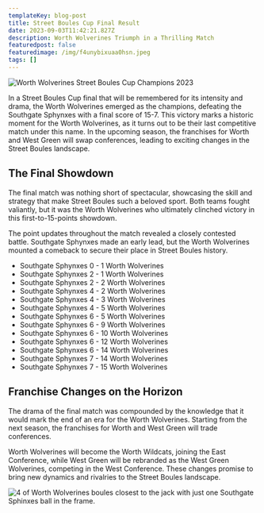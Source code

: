 ```yaml
---
templateKey: blog-post
title: Street Boules Cup Final Result
date: 2023-09-03T11:42:21.827Z
description: Worth Wolverines Triumph in a Thrilling Match
featuredpost: false
featuredimage: /img/f4unybixuaa0hsn.jpeg
tags: []
---
```

![Worth Wolverines Street Boules Cup Champions 2023](/img/f4xqqeywqai5khg.jpeg "Worth Wolverines are the Street Boules Cup 2023 Champions")

In a Street Boules Cup final that will be remembered for its intensity and drama, the Worth Wolverines emerged as the champions, defeating the Southgate Sphynxes with a final score of 15-7. This victory marks a historic moment for the Worth Wolverines, as it turns out to be their last competitive match under this name. In the upcoming season, the franchises for Worth and West Green will swap conferences, leading to exciting changes in the Street Boules landscape.

## **The Final Showdown**

The final match was nothing short of spectacular, showcasing the skill and strategy that make Street Boules such a beloved sport. Both teams fought valiantly, but it was the Worth Wolverines who ultimately clinched victory in this first-to-15-points showdown.

The point updates throughout the match revealed a closely contested battle. Southgate Sphynxes made an early lead, but the Worth Wolverines mounted a comeback to secure their place in Street Boules history.

* Southgate Sphynxes 0 - 1 Worth Wolverines
* Southgate Sphynxes 2 - 1 Worth Wolverines
* Southgate Sphynxes 2 - 2 Worth Wolverines
* Southgate Sphynxes 4 - 2 Worth Wolverines
* Southgate Sphynxes 4 - 3 Worth Wolverines
* Southgate Sphynxes 4 - 5 Worth Wolverines
* Southgate Sphynxes 6 - 5 Worth Wolverines
* Southgate Sphynxes 6 - 9 Worth Wolverines
* Southgate Sphynxes 6 - 10 Worth Wolverines
* Southgate Sphynxes 6 - 12 Worth Wolverines
* Southgate Sphynxes 6 - 14 Worth Wolverines
* Southgate Sphynxes 7 - 14 Worth Wolverines
* Southgate Sphynxes 7 - 15 Worth Wolverines

## **Franchise Changes on the Horizon**

The drama of the final match was compounded by the knowledge that it would mark the end of an era for the Worth Wolverines. Starting from the next season, the franchises for Worth and West Green will trade conferences.

Worth Wolverines will become the Worth Wildcats, joining the East Conference, while West Green will be rebranded as the West Green Wolverines, competing in the West Conference. These changes promise to bring new dynamics and rivalries to the Street Boules landscape.

![4 of Worth Wolverines boules closest to the jack with just one Southgate Sphinxes ball in the frame.](/img/f4unybixuaa0hsn.jpeg "The crucial game of the match where Worth Wolverines took a maximum 4 points.")